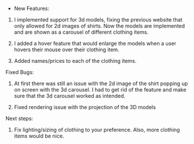 - New Features:

1) I implemented support for 3d models, fixing the previous website that only allowed for 2d images of shirts. Now the models are implemented and are shown as a carousel of different clothing items. 

2) I added a hover feature that would enlarge the models when a user hovers their mouse over their clothing item.

3) Added names/prices to each of the clothing items. 

Fixed Bugs:

1) At first there was still an issue with the 2d image of the shirt popping up on screen with the 3d carousel. I had to get rid of the feature and make sure that the 3d carousel worked as intended.

2) Fixed rendering issue with the projection of the 3D models

Next steps:

1) Fix lighting/sizing of clothing to your preference. Also, more clothing items would be nice.